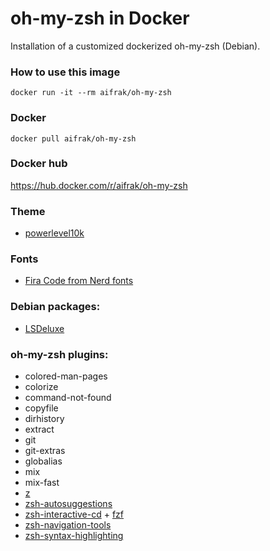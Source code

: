 # oh-my-zsh in Docker
Installation of a customized dockerized oh-my-zsh (Debian).

### How to use this image
```
docker run -it --rm aifrak/oh-my-zsh
```

### Docker
```
docker pull aifrak/oh-my-zsh
```

### Docker hub
https://hub.docker.com/r/aifrak/oh-my-zsh

### Theme
- [powerlevel10k](https://github.com/romkatv/powerlevel10k)

### Fonts
- [Fira Code from Nerd fonts](https://github.com/ryanoasis/nerd-fonts/tree/master/patched-fonts/FiraCode)

### Debian packages:
- [LSDeluxe](https://github.com/Peltoche/lsd)

### oh-my-zsh plugins:
- colored-man-pages
- colorize
- command-not-found
- copyfile
- dirhistory
- extract
- git
- git-extras
- globalias
- mix
- mix-fast
- [z](https://github.com/agkozak/zsh-z)
- [zsh-autosuggestions](https://github.com/zsh-users/zsh-autosuggestions)
- [zsh-interactive-cd](https://github.com/changyuheng/zsh-interactive-cd) + [fzf](https://github.com/junegunn/fzf)
- [zsh-navigation-tools](https://github.com/psprint/zsh-navigation-tools)
- [zsh-syntax-highlighting](https://github.com/zsh-users/zsh-syntax-highlighting)
